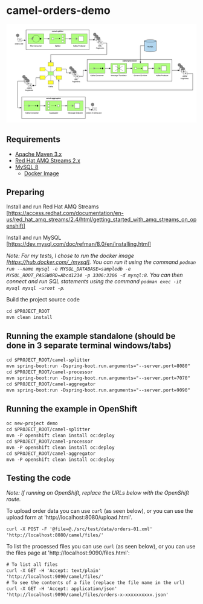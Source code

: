 # camel-orders-demo

![Demo Architecture](./images/demo_architecture.png)

## Requirements

- [Apache Maven 3.x](http://maven.apache.org)
- [Red Hat AMQ Streams 2.x](https://developers.redhat.com/products/amq/overview)
- [MySQL 8](https://www.mysql.com/oem/)
  - [Docker Image](https://hub.docker.com/_/mysql)

## Preparing

Install and run Red Hat AMQ Streams [https://access.redhat.com/documentation/en-us/red_hat_amq_streams/2.4/html/getting_started_with_amq_streams_on_openshift]

Install and run MySQL [https://dev.mysql.com/doc/refman/8.0/en/installing.html]

_Note: For my tests, I chose to run the docker image [https://hub.docker.com/_/mysql]. You can run it using the command `podman run --name mysql -e MYSQL_DATABASE=sampledb -e MYSQL_ROOT_PASSWORD=Abcd1234 -p 3306:3306 -d mysql:8`. You can then connect and run SQL statements using the command `podman exec -it mysql mysql -uroot -p`._

Build the project source code

```
cd $PROJECT_ROOT
mvn clean install
```

## Running the example standalone (should be done in 3 separate terminal windows/tabs)

```
cd $PROJECT_ROOT/camel-splitter
mvn spring-boot:run -Dspring-boot.run.arguments="--server.port=8080"
cd $PROJECT_ROOT/camel-processor
mvn spring-boot:run -Dspring-boot.run.arguments="--server.port=7070"
cd $PROJECT_ROOT/camel-aggregator
mvn spring-boot:run -Dspring-boot.run.arguments="--server.port=9090"
```

## Running the example in OpenShift

```
oc new-project demo
cd $PROJECT_ROOT/camel-splitter
mvn -P openshift clean install oc:deploy
cd $PROJECT_ROOT/camel-processor
mvn -P openshift clean install oc:deploy
cd $PROJECT_ROOT/camel-aggregator
mvn -P openshift clean install oc:deploy
```

## Testing the code

_Note: If running on OpenShift, replace the URLs below with the OpenShift route._

To upload order data you can use `curl` (as seen below), or you can use the upload form at 'http://localhost:8080/upload.html'.

```
curl -X POST -F '@file=@./src/test/data/orders-01.xml' 'http://localhost:8080/camel/files/'
```

To list the processed files you can use `curl` (as seen below), or you can use the files page at 'http://localhost:9090/files.html':

```
# To list all files
curl -X GET -H 'Accept: text/plain' 'http://localhost:9090/camel/files/'
# To see the contents of a file (replace the file name in the url)
curl -X GET -H 'Accept: application/json' 'http://localhost:9090/camel/files/orders-x-xxxxxxxxxx.json'
```

